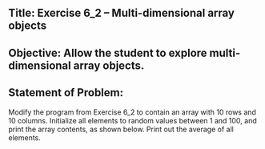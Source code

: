 ## Title: Exercise 6_2 – Multi-dimensional array objects

## Objective: Allow the student to explore multi-dimensional array objects.

## Statement of Problem:

Modify the program from Exercise 6_2 to contain an array with 10
rows and 10 columns. Initialize all elements to random values between 1 and 100, and print the
array contents, as shown below. Print out the average of all elements.
